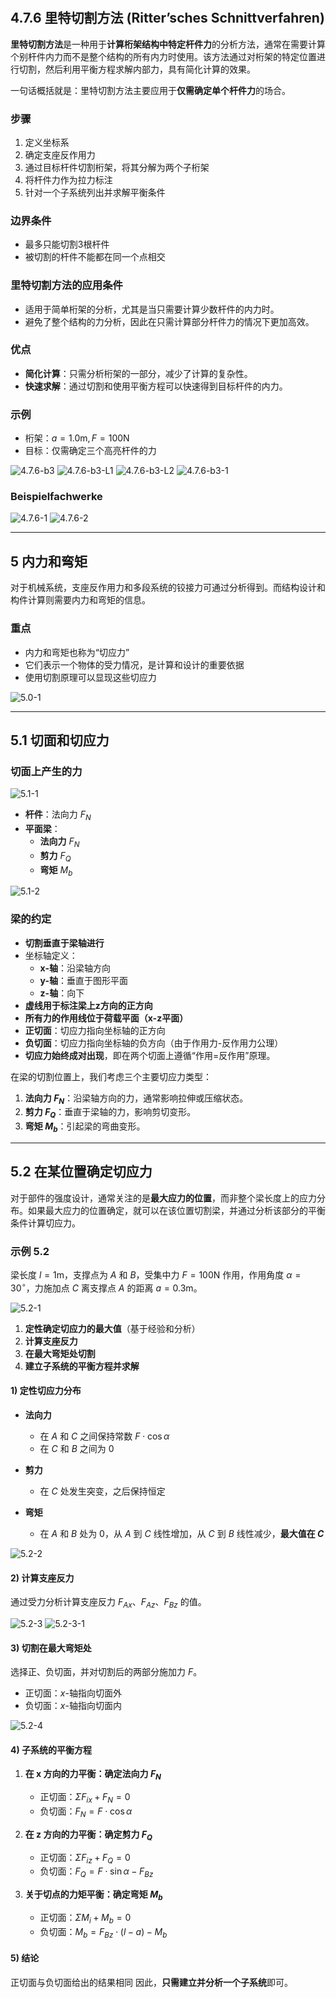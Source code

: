 #

## 4.7.6 里特切割方法 (Ritter’sches Schnittverfahren)

**里特切割方法**是一种用于**计算桁架结构中特定杆件力**的分析方法，通常在需要计算个别杆件内力而不是整个结构的所有内力时使用。该方法通过对桁架的特定位置进行切割，然后利用平衡方程求解内部力，具有简化计算的效果。

一句话概括就是：里特切割方法主要应用于**仅需确定单个杆件力**的场合。

### 步骤

1. 定义坐标系
2. 确定支座反作用力
3. 通过目标杆件切割桁架，将其分解为两个子桁架
4. 将杆件力作为拉力标注
5. 针对一个子系统列出并求解平衡条件

### 边界条件

- 最多只能切割3根杆件
- 被切割的杆件不能都在同一个点相交

### 里特切割方法的应用条件

- 适用于简单桁架的分析，尤其是当只需要计算少数杆件的内力时。
- 避免了整个结构的力分析，因此在只需计算部分杆件力的情况下更加高效。

### 优点

- **简化计算**：只需分析桁架的一部分，减少了计算的复杂性。
- **快速求解**：通过切割和使用平衡方程可以快速得到目标杆件的内力。

### 示例

- 桁架：$a = 1.0 \text{m}, F = 100 \text{N}$
- 目标：仅需确定三个高亮杆件的力

![4.7.6-b3](./subjects/Statik/modul-012/imgs/4.7.6-b3.png)
![4.7.6-b3-L1](./subjects/Statik/modul-012/imgs/4.7.6-b3-L1.png)
![4.7.6-b3-L2](./subjects/Statik/modul-012/imgs/4.7.6-b3-L2.png)
![4.7.6-b3-1](./subjects/Statik/modul-012/imgs/4.7.6-b3-1.png)

### Beispielfachwerke

![4.7.6-1](./subjects/Statik/modul-012/imgs/4.7.6-1.jpg)
![4.7.6-2](./subjects/Statik/modul-012/imgs/4.7.6-2.jpg)

---

## 5 内力和弯矩

对于机械系统，支座反作用力和多段系统的铰接力可通过分析得到。而结构设计和构件计算则需要内力和弯矩的信息。

### 重点

- 内力和弯矩也称为“切应力”
- 它们表示一个物体的受力情况，是计算和设计的重要依据
- 使用切割原理可以显现这些切应力

![5.0-1](./subjects/Statik/modul-012/imgs/5.0-1.png)

---

## 5.1 切面和切应力

### 切面上产生的力

![5.1-1](./subjects/Statik/modul-012/imgs/5.1-1.png)

- **杆件**：法向力 $F_N$
- **平面梁**：
  - **法向力** $F_N$
  - **剪力** $F_Q$
  - **弯矩** $M_b$

![5.1-2](./subjects/Statik/modul-012/imgs/5.1-2.png)

### 梁的约定

- **切割垂直于梁轴进行**
- 坐标轴定义：
  - **x-轴**：沿梁轴方向
  - **y-轴**：垂直于图形平面
  - **z-轴**：向下
- **虚线用于标注梁上z方向的正方向**
- **所有力的作用线位于荷载平面（x-z平面）**
- **正切面**：切应力指向坐标轴的正方向
- **负切面**：切应力指向坐标轴的负方向（由于作用力-反作用力公理）
- **切应力始终成对出现**，即在两个切面上遵循“作用=反作用”原理。

在梁的切割位置上，我们考虑三个主要切应力类型：

1. **法向力 $F_N$**：沿梁轴方向的力，通常影响拉伸或压缩状态。
2. **剪力 $F_Q$**：垂直于梁轴的力，影响剪切变形。
3. **弯矩 $M_b$**：引起梁的弯曲变形。

---

## 5.2 在某位置确定切应力

对于部件的强度设计，通常关注的是**最大应力的位置**，而非整个梁长度上的应力分布。如果最大应力的位置确定，就可以在该位置切割梁，并通过分析该部分的平衡条件计算切应力。

### 示例 5.2

梁长度 $l = 1 \text{m}$，支撑点为 $A$ 和 $B$，受集中力 $F = 100 \text{N}$ 作用，作用角度 $\alpha = 30^\circ$，力施加点 $C$ 离支撑点 $A$ 的距离 $a = 0.3 \text{m}$。

![5.2-1](./subjects/Statik/modul-012/imgs/5.2-1.png)

1. **定性确定切应力的最大值**（基于经验和分析）
2. **计算支座反力**
3. **在最大弯矩处切割**
4. **建立子系统的平衡方程并求解**

#### 1) 定性切应力分布

- **法向力**
  - 在 $A$ 和 $C$ 之间保持常数 $F \cdot \cos \alpha$
  - 在 $C$ 和 $B$ 之间为 0

- **剪力**
  - 在 $C$ 处发生突变，之后保持恒定

- **弯矩**
  - 在 $A$ 和 $B$ 处为 0，从 $A$ 到 $C$ 线性增加，从 $C$ 到 $B$ 线性减少，**最大值在 $C$**

![5.2-2](./subjects/Statik/modul-012/imgs/5.2-2.png)

#### 2) 计算支座反力

通过受力分析计算支座反力 $F_{Ax}$、$F_{Az}$、$F_{Bz}$ 的值。

![5.2-3](./subjects/Statik/modul-012/imgs/5.2-3.png)
![5.2-3-1](./subjects/Statik/modul-012/imgs/5.2-3-1.png)

#### 3) 切割在最大弯矩处

选择正、负切面，并对切割后的两部分施加力 $F$。

- 正切面：$x$-轴指向切面外
- 负切面：$x$-轴指向切面内

![5.2-4](./subjects/Statik/modul-012/imgs/5.2-4.png)

#### 4) 子系统的平衡方程

1. **在 x 方向的力平衡：确定法向力 $F_N$**
   - 正切面：$\Sigma F_{ix} + F_N = 0$
   - 负切面：$F_N = F \cdot \cos \alpha$

2. **在 z 方向的力平衡：确定剪力 $F_Q$**
   - 正切面：$\Sigma F_{iz} + F_Q = 0$
   - 负切面：$F_Q = F \cdot \sin \alpha - F_{Bz}$

3. **关于切点的力矩平衡：确定弯矩 $M_b$**
   - 正切面：$\Sigma M_i + M_b = 0$
   - 负切面：$M_b = F_{Bz} \cdot (l - a) - M_b$

#### 5) 结论

正切面与负切面给出的结果相同
因此，**只需建立并分析一个子系统**即可。
